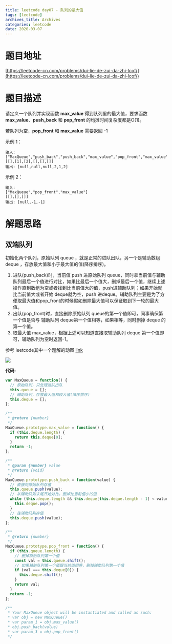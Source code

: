 ```yaml
---
title: leetcode day07 - 队列的最大值
tags: [leetcode]
archives_title: Archives
categories: leetcode
date: 2020-03-07
---
```


# 题目地址

[https://leetcode-cn.com/problems/dui-lie-de-zui-da-zhi-lcof/](https://leetcode-cn.com/problems/dui-lie-de-zui-da-zhi-lcof/)

# 题目描述

请定义一个队列并实现函数 **max_value** 得到队列里的最大值，要求函数**max_value**、**push_back** 和 **pop_front** 的均摊时间复杂度都是O(1)。

若队列为空，**pop_front** 和 **max_value** 需要返回 -1

示例 1：

```
输入: 
["MaxQueue","push_back","push_back","max_value","pop_front","max_value"]
[[],[1],[2],[],[],[]]
输出: [null,null,null,2,1,2]
```

示例 2：

```
输入: 
["MaxQueue","pop_front","max_value"]
[[],[],[]]
输出: [null,-1,-1]
```

# 解题思路

## 双端队列

初始化两个队列，原始队列 queue ，就是正常的进队出队，另一个是辅助数组 deque ，存放最大值和小于最大值的值(降序排序)。
1. 进队(push_back)时，当前值 push 进原始队列 queue，同时拿当前值与辅助队列最后一个值进行对比，如果比最后一个值大，删掉最后一个值，继续上述操作直到数组为空或者找到比当前值大的值，push进辅助队列；如果开始就比当前值大或者开始 deque就为空，push 进deque。辅助队列主要是为了方便取最大值和pop_front的时候假如删除最大值可以保证取到下一轮的最大值。
2. 出队(pop_front)时，直接删除原始队列 queue的第一个值即可，同事确保第一个值是否与 辅助队列 deque第一个值相等，如果相等，同时删掉 deque 的第一个值。
3. 取最大值 max_value，根据上述可以知道直接取辅助队列 deque 第一个值即可，辅助队列为空时返回-1。

参考 leetcode其中一个题解的动图 [link](https://leetcode-cn.com/problems/dui-lie-de-zui-da-zhi-lcof/solution/ru-he-jie-jue-o1-fu-za-du-de-api-she-ji-ti-by-z1m/)

![](https://pic.leetcode-cn.com/9d038fc9bca6db656f81853d49caccae358a5630589df304fc24d8999777df98-fig3.gif)

**代码:**
```javascript
var MaxQueue = function() {
  // 原始队列，只处理进队出队
  this.queue = [];
  // 辅助队列，存放最大值和较大值(降序排序)
  this.deque = [];
};

/**
 * @return {number}
 */
MaxQueue.prototype.max_value = function() {
  if (this.deque.length) {
    return this.deque[0];
  }
  return -1;
};

/** 
 * @param {number} value
 * @return {void}
 */
MaxQueue.prototype.push_back = function(value) {
  // 直接向原始队列存值
  this.queue.push(value);
  // 从辅助队列末尾开始对比，删掉比当前值小的值
  while (this.deque.length && this.deque[this.deque.length - 1] < value) {
    this.deque.pop();
  }
  // 往辅助队列存值
  this.deque.push(value);
};

/**
 * @return {number}
 */
MaxQueue.prototype.pop_front = function() {
  if (this.queue.length) {
    // 删掉原始队列第一个值
    const val = this.queue.shift();
    // 如果辅助队列第一个值跟当前值相等，删掉辅助队列第一个值
    if (val === this.deque[0]) {
      this.deque.shift();
    }
    return val;
  }
  return -1;
};

/**
 * Your MaxQueue object will be instantiated and called as such:
 * var obj = new MaxQueue()
 * var param_1 = obj.max_value()
 * obj.push_back(value)
 * var param_3 = obj.pop_front()
 */
```